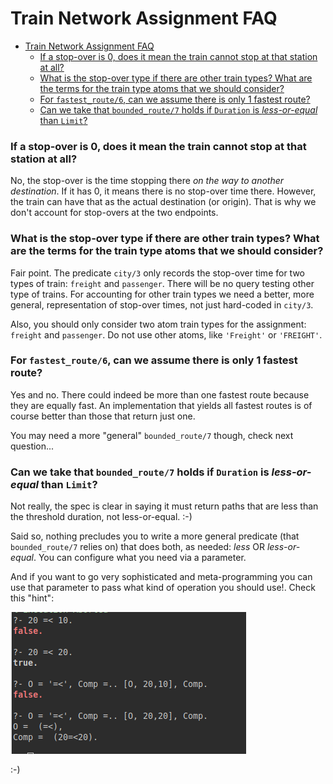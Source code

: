 # Train Network Assignment FAQ

- [Train Network Assignment FAQ](#train-network-assignment-faq)
    - [If a stop-over is 0, does it mean the train cannot stop at that station at all?](#if-a-stop-over-is-0-does-it-mean-the-train-cannot-stop-at-that-station-at-all)
    - [What is the stop-over type if there are other train types? What are the terms for the train type atoms that we should consider?](#what-is-the-stop-over-type-if-there-are-other-train-types-what-are-the-terms-for-the-train-type-atoms-that-we-should-consider)
    - [For `fastest_route/6`, can we assume there is only 1 fastest route?](#for-fastest_route6-can-we-assume-there-is-only-1-fastest-route)
    - [Can we take that `bounded_route/7` holds if `Duration` is _less-or-equal_ than `Limit`?](#can-we-take-that-bounded_route7-holds-if-duration-is-less-or-equal-than-limit)

### If a stop-over is 0, does it mean the train cannot stop at that station at all?

No, the stop-over is the time stopping there _on the way to another destination_. If it has 0, it means there is no stop-over time there. However, the train can have that as the actual destination (or origin). That is why we don't account for stop-overs at the two endpoints. 

### What is the stop-over type if there are other train types? What are the terms for the train type atoms that we should consider?

Fair point. The predicate `city/3` only records the stop-over time for two types of train: `freight` and `passenger`. There will be no query testing other type of trains. For accounting for other train types we need a better, more general, representation of stop-over times, not just hard-coded in `city/3`.

Also, you should only consider two atom train types for the assignment: `freight` and `passenger`. Do not use other atoms, like `'Freight'` or `'FREIGHT'`.

### For `fastest_route/6`, can we assume there is only 1 fastest route?

Yes and no. There could indeed be more than one fastest route because they are equally fast. An implementation that yields all fastest routes is of course better than those that return just one.

You may need a more "general" `bounded_route/7` though, check next question...

###  Can we take that `bounded_route/7` holds if `Duration` is _less-or-equal_ than `Limit`?

Not really, the spec is clear in saying it must return paths that are less than the threshold duration, not less-or-equal. :-)

Said so, nothing precludes you to write a more general predicate (that `bounded_route/7` relies on) that does both, as needed: _less_ OR _less-or-equal_. You can configure what you need via a parameter. 

And if you want to go very sophisticated and meta-programming you can use that parameter to pass what kind of operation you should use!. Check this "hint":

![meta-op](meta-operators.png)

:-)



